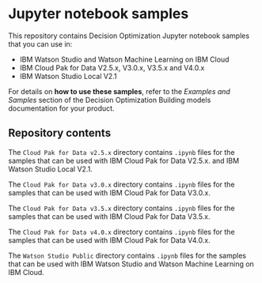 # Jupyter notebook samples
This repository contains Decision Optimization Jupyter notebook samples that you can use in:
- IBM Watson Studio and Watson Machine Learning on IBM Cloud
- IBM Cloud Pak for Data V2.5.x, V3.0.x, V3.5.x and V4.0.x
- IBM Watson Studio Local V2.1

For details on **how to use these samples**, refer to the *Examples and Samples* section of the Decision Optimization Building models documentation for your product.



## Repository contents
The `Cloud Pak for Data v2.5.x` directory contains  `.ipynb` files for the samples that can be used with IBM Cloud Pak for Data V2.5.x. and IBM Watson Studio Local V2.1.  

The `Cloud Pak for Data v3.0.x` directory contains `.ipynb` files for the samples that can be used with IBM Cloud Pak for Data V3.0.x.

The `Cloud Pak for Data v3.5.x` directory contains `.ipynb` files for the samples that can be used with IBM Cloud Pak for Data V3.5.x.

The `Cloud Pak for Data v4.0.x` directory contains `.ipynb` files for the samples that can be used with IBM Cloud Pak for Data V4.0.x.

The `Watson Studio Public` directory contains `.ipynb` files for the samples that can be used with IBM Watson Studio and Watson Machine Learning on IBM Cloud.

